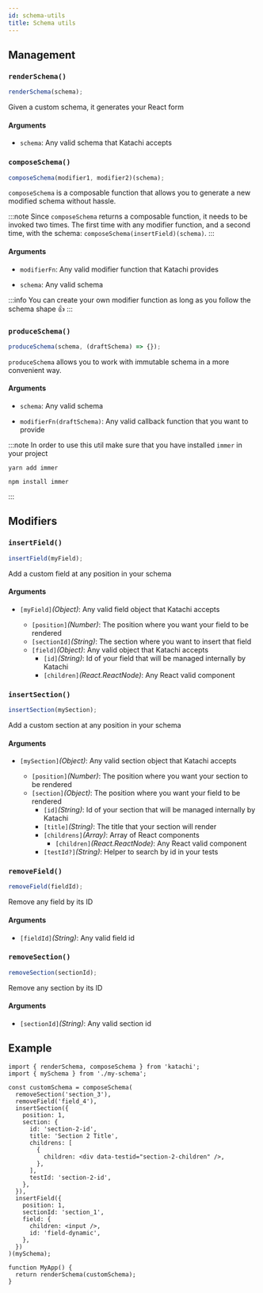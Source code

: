 ```yaml
---
id: schema-utils
title: Schema utils
---
```


## Management

### `renderSchema()`

```ts
renderSchema(schema);
```

Given a custom schema, it generates your React form

#### Arguments

- `schema`: Any valid schema that Katachi accepts

### `composeSchema()`

```ts
composeSchema(modifier1, modifier2)(schema);
```

`composeSchema` is a composable function that allows you to generate a new
modified schema without hassle.

:::note 
Since `composeSchema` returns a composable function, it needs to be
invoked two times. The first time with any modifier function, and a second time,
with the schema: `composeSchema(insertField)(schema)`. 
:::

#### Arguments

- `modifierFn`: Any valid modifier function that Katachi provides

- `schema`: Any valid schema

:::info 
You can create your own modifier function as long as you follow the
schema shape 👍
:::

### `produceSchema()`

```ts
produceSchema(schema, (draftSchema) => {});
```

`produceSchema` allows you to work with immutable schema in a more convenient way.

#### Arguments

- `schema`: Any valid schema

- `modifierFn(draftSchema)`: Any valid callback function that you want to provide

:::note
In order to use this util make sure that you have installed `immer` in your project

```
yarn add immer
```

```
npm install immer
```
:::

## Modifiers

### `insertField()`

```ts
insertField(myField);
```

Add a custom field at any position in your schema

#### Arguments

- `[myField]`_(Object)_: Any valid field object that Katachi accepts

  - `[position]`_(Number)_: The position where you want your field to be
    rendered
  - `[sectionId]`_(String)_: The section where you want to insert that field
  - `[field]`_(Object)_: Any valid object that Katachi accepts
    - `[id]`_(String)_: Id of your field that will be managed internally by
      Katachi
    - `[children]`_(React.ReactNode)_: Any React valid component

### `insertSection()`

```ts
insertSection(mySection);
```

Add a custom section at any position in your schema

#### Arguments

- `[mySection]`_(Object)_: Any valid section object that Katachi accepts

  - `[position]`_(Number)_: The position where you want your section to be
    rendered
  - `[section]`_(Object)_: The position where you want your field to be rendered
    - `[id]`_(String)_: Id of your section that will be managed internally by
      Katachi
    - `[title]`_(String)_: The title that your section will render
    - `[childrens]`_(Array)_: Array of React components
      - `[children]`_(React.ReactNode)_: Any React valid component
    - `[testId?]`_(String)_: Helper to search by id in your tests

### `removeField()`

```ts
removeField(fieldId);
```

Remove any field by its ID

#### Arguments

- `[fieldId]`_(String)_: Any valid field id

### `removeSection()`

```ts
removeSection(sectionId);
```

Remove any section by its ID

#### Arguments

- `[sectionId]`_(String)_: Any valid section id

## Example

```tsx
import { renderSchema, composeSchema } from 'katachi';
import { mySchema } from './my-schema';

const customSchema = composeSchema(
  removeSection('section_3'),
  removeField('field_4'),
  insertSection({
    position: 1,
    section: {
      id: 'section-2-id',
      title: 'Section 2 Title',
      childrens: [
        {
          children: <div data-testid="section-2-children" />,
        },
      ],
      testId: 'section-2-id',
    },
  }),
  insertField({
    position: 1,
    sectionId: 'section_1',
    field: {
      children: <input />,
      id: 'field-dynamic',
    },
  })
)(mySchema);

function MyApp() {
  return renderSchema(customSchema);
}
```
